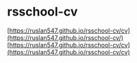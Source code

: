 # rsschool-cv

[https://ruslan547.github.io/rsschool-cv/cv](https://ruslan547.github.io/rsschool-cv/)
[https://ruslan547.github.io/rsschool-cv/cv](https://ruslan547.github.io/rsschool-cv/cv)
